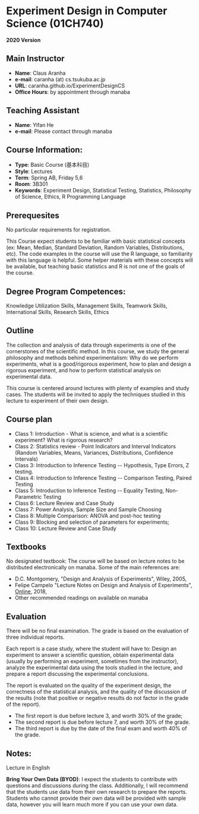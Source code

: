 # Experiment Design in Computer Science (01CH740)

**2020 Version**

## Main Instructor
- **Name**: Claus Aranha
- **e-mail**: caranha (at) cs.tsukuba.ac.jp
- **URL**: caranha.github.io/ExperimentDesignCS
- **Office Hours**: by appointment through manaba

## Teaching Assistant
- **Name**: Yifan He
- **e-mail**: Please contact through manaba

## Course Information:
- **Type**: Basic Course (基本科目)
- **Style**: Lectures
- **Term**: Spring AB, Friday 5,6
- **Room**: 3B301
- **Keywords**: Experiment Design, Statistical Testing, Statistics,
Philosophy of Science, Ethics, R Programming Language

## Prerequesites
No particular requirements for registration.

This Course expect students to be familiar with basic statistical concepts (ex: Mean, Median, Standard Deviation, Random Variables, Distributions, etc). The code examples in the course will use the R language, so familiarity with this language is helpful. Some helper materials with these concepts will be available, but teaching basic statistics and R is not one of the goals of the course.

## Degree Program Competences:
Knowledge Utilization Skills, Management Skills, Teamwork Skills, International Skills, Research Skills, Ethics

## Outline
The collection and analysis of data through experiments is one of the cornerstones of the scientific method. In this course, we study the general philosophy and methods behind experimentalism: Why do we perform experiments, what is a good/rigorous experiment, how to plan and design a rigorous experiment, and how to perform statistical analysis on experimental data.

This course is centered around lectures with plenty of examples and study cases. The students will be invited to apply the techniques studied in this lecture to experiment of their own design.

## Course plan 	

- Class 1: Introduction - What is science, and what is a scientific experiment? What is rigorous research?
- Class 2: Statistics review - Point Indicators and Interval Indicators (Random Variables, Means, Variances, Distributions, Confidence Intervals)
- Class 3: Introduction to Inference Testing -- Hypothesis, Type Errors, Z testing.
- Class 4: Introduction to Inference Testing -- Comparison Testing, Paired Testing
- Class 5: Introduction to Inference Testing -- Equality Testing, Non-Parametric Testing
- Class 6: Lecture Review and Case Study
- Class 7: Power Analysis, Sample Size and Sample Choosing
- Class 8: Multiple Comparison: ANOVA and post-hoc testing
- Class 9: Blocking and selection of parameters for experiments;
- Class 10: Lecture Review and Case Study

## Textbooks
No designated textbook: The course will be based on lecture notes to be distributed electronically on manaba. Some of the main references are:

- D.C. Montgomery, "Design and Analysis of Experiments", Wiley, 2005,
- Felipe Campelo "Lecture Notes on Design and Analysis of Experiments", [Online](https://github.com/fcampelo/Design-and-Analysis-of-Experiments), 2018,
- Other recommended readings on available on manaba

## Evaluation 	
There will be no final examination. The grade is based on the evaluation of three individual reports.

Each report is a case study, where the student will have to: Design an experiment to answer a scientific question, obtain experimental data (usually by performing an experiment, sometimes from the instructor), analyze the experimental data using the tools studied in the lecture, and prepare a report discussing the experimental conclusions.

The report is evaluated on the quality of the experiment design, the correctness of the statistical analysis, and the quality of the discussion of the results (note that positive or negative results do not factor in the grade of the report).

- The first report is due before lecture 3, and worth 30% of the grade;
- The second report is due before lecture 7, and worth 30% of the grade.
- The third report is due by the date of the final exam and worth 40% of the grade.

## Notes:
Lecture in English

**Bring Your Own Data (BYOD)**: I expect the students to contribute with questions and discussions during the class. Additionally, I will recommend that the students use data from their own research to prepare the reports. Students who cannot provide their own data will be provided with sample data, however you will learn much more if you can use your own data.

